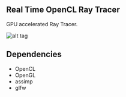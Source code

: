 ## Real Time OpenCL Ray Tracer

GPU accelerated Ray Tracer.

![alt tag](https://raw.githubusercontent.com/imalerich/imrtcl/master/doc/output.png)

## Dependencies

- OpenCL
- OpenGL
- assimp
- glfw
